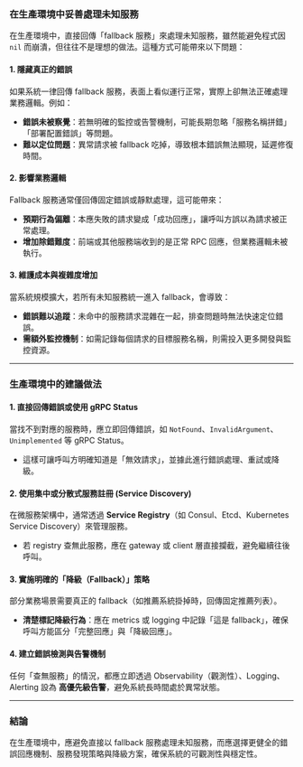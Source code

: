 ### **在生產環境中妥善處理未知服務**

在生產環境中，直接回傳「fallback 服務」來處理未知服務，雖然能避免程式因 `nil` 而崩潰，但往往不是理想的做法。這種方式可能帶來以下問題：

#### **1. 隱藏真正的錯誤**
如果系統一律回傳 fallback 服務，表面上看似運行正常，實際上卻無法正確處理業務邏輯。例如：
- **錯誤未被察覺**：若無明確的監控或告警機制，可能長期忽略「服務名稱拼錯」「部署配置錯誤」等問題。
- **難以定位問題**：異常請求被 fallback 吃掉，導致根本錯誤無法顯現，延遲修復時間。

#### **2. 影響業務邏輯**
Fallback 服務通常僅回傳固定錯誤或靜默處理，這可能帶來：
- **預期行為偏離**：本應失敗的請求變成「成功回應」，讓呼叫方誤以為請求被正常處理。
- **增加除錯難度**：前端或其他服務端收到的是正常 RPC 回應，但業務邏輯未被執行。

#### **3. 維護成本與複雜度增加**
當系統規模擴大，若所有未知服務統一進入 fallback，會導致：
- **錯誤難以追蹤**：未命中的服務請求混雜在一起，排查問題時無法快速定位錯誤。
- **需額外監控機制**：如需記錄每個請求的目標服務名稱，則需投入更多開發與監控資源。

---

### **生產環境中的建議做法**

#### **1. 直接回傳錯誤或使用 gRPC Status**
當找不到對應的服務時，應立即回傳錯誤，如 `NotFound`、`InvalidArgument`、`Unimplemented` 等 gRPC Status。
- 這樣可讓呼叫方明確知道是「無效請求」，並據此進行錯誤處理、重試或降級。

#### **2. 使用集中或分散式服務註冊 (Service Discovery)**
在微服務架構中，通常透過 **Service Registry**（如 Consul、Etcd、Kubernetes Service Discovery）來管理服務。
- 若 registry 查無此服務，應在 gateway 或 client 層直接攔截，避免繼續往後呼叫。

#### **3. 實施明確的「降級（Fallback）」策略**
部分業務場景需要真正的 fallback（如推薦系統掛掉時，回傳固定推薦列表）。
- **清楚標記降級行為**：應在 metrics 或 logging 中記錄「這是 fallback」，確保呼叫方能區分「完整回應」與「降級回應」。

#### **4. 建立錯誤檢測與告警機制**
任何「查無服務」的情況，都應立即透過 Observability（觀測性）、Logging、Alerting 設為 **高優先級告警**，避免系統長時間處於異常狀態。

---

### **結論**
在生產環境中，應避免直接以 fallback 服務處理未知服務，而應選擇更健全的錯誤回應機制、服務發現策略與降級方案，確保系統的可觀測性與穩定性。

